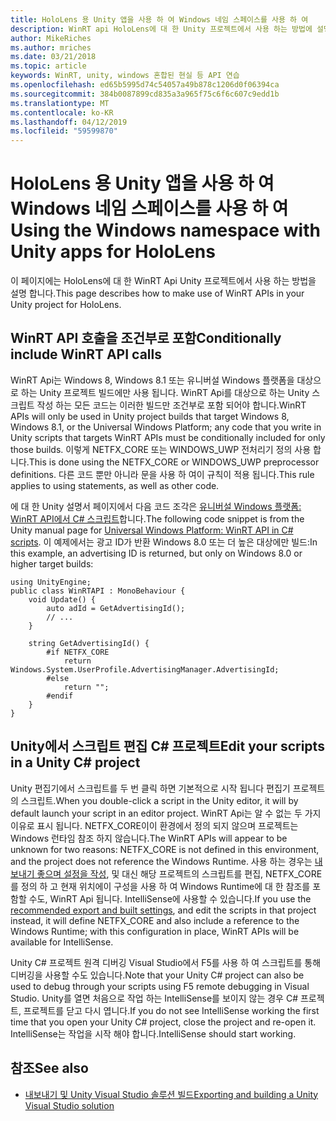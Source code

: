 ```yaml
---
title: HoloLens 용 Unity 앱을 사용 하 여 Windows 네임 스페이스를 사용 하 여
description: WinRT api HoloLens에 대 한 Unity 프로젝트에서 사용 하는 방법에 설명 합니다.
author: MikeRiches
ms.author: mriches
ms.date: 03/21/2018
ms.topic: article
keywords: WinRT, unity, windows 혼합된 현실 등 API 연습
ms.openlocfilehash: ed65b5995d74c54057a49b878c1206d0f06394ca
ms.sourcegitcommit: 384b0087899cd835a3a965f75c6f6c607c9edd1b
ms.translationtype: MT
ms.contentlocale: ko-KR
ms.lasthandoff: 04/12/2019
ms.locfileid: "59599870"
---
```

# <a name="using-the-windows-namespace-with-unity-apps-for-hololens"></a><span data-ttu-id="35567-104">HoloLens 용 Unity 앱을 사용 하 여 Windows 네임 스페이스를 사용 하 여</span><span class="sxs-lookup"><span data-stu-id="35567-104">Using the Windows namespace with Unity apps for HoloLens</span></span>

<span data-ttu-id="35567-105">이 페이지에는 HoloLens에 대 한 WinRT Api Unity 프로젝트에서 사용 하는 방법을 설명 합니다.</span><span class="sxs-lookup"><span data-stu-id="35567-105">This page describes how to make use of WinRT APIs in your Unity project for HoloLens.</span></span>

## <a name="conditionally-include-winrt-api-calls"></a><span data-ttu-id="35567-106">WinRT API 호출을 조건부로 포함</span><span class="sxs-lookup"><span data-stu-id="35567-106">Conditionally include WinRT API calls</span></span>

<span data-ttu-id="35567-107">WinRT Api는 Windows 8, Windows 8.1 또는 유니버설 Windows 플랫폼을 대상으로 하는 Unity 프로젝트 빌드에만 사용 됩니다. WinRT Api를 대상으로 하는 Unity 스크립트 작성 하는 모든 코드는 이러한 빌드만 조건부로 포함 되어야 합니다.</span><span class="sxs-lookup"><span data-stu-id="35567-107">WinRT APIs will only be used in Unity project builds that target Windows 8, Windows 8.1, or the Universal Windows Platform; any code that you write in Unity scripts that targets WinRT APIs must be conditionally included for only those builds.</span></span> <span data-ttu-id="35567-108">이렇게 NETFX_CORE 또는 WINDOWS_UWP 전처리기 정의 사용 합니다.</span><span class="sxs-lookup"><span data-stu-id="35567-108">This is done using the NETFX_CORE or WINDOWS_UWP preprocessor definitions.</span></span> <span data-ttu-id="35567-109">다른 코드 뿐만 아니라 문을 사용 하 여이 규칙이 적용 됩니다.</span><span class="sxs-lookup"><span data-stu-id="35567-109">This rule applies to using statements, as well as other code.</span></span>

<span data-ttu-id="35567-110">에 대 한 Unity 설명서 페이지에서 다음 코드 조각은 [유니버설 Windows 플랫폼: WinRT API에서 C# 스크립트](http://docs.unity3d.com/Manual/windowsstore-scripts.html)합니다.</span><span class="sxs-lookup"><span data-stu-id="35567-110">The following code snippet is from the Unity manual page for [Universal Windows Platform: WinRT API in C# scripts](http://docs.unity3d.com/Manual/windowsstore-scripts.html).</span></span> <span data-ttu-id="35567-111">이 예제에서는 광고 ID가 반환 Windows 8.0 또는 더 높은 대상에만 빌드:</span><span class="sxs-lookup"><span data-stu-id="35567-111">In this example, an advertising ID is returned, but only on Windows 8.0 or higher target builds:</span></span>

```
using UnityEngine;
public class WinRTAPI : MonoBehaviour {
    void Update() {
        auto adId = GetAdvertisingId();
        // ...
    }

    string GetAdvertisingId() {
        #if NETFX_CORE
            return Windows.System.UserProfile.AdvertisingManager.AdvertisingId;
        #else
            return "";
        #endif
    }
}
```

## <a name="edit-your-scripts-in-a-unity-c-project"></a><span data-ttu-id="35567-112">Unity에서 스크립트 편집 C# 프로젝트</span><span class="sxs-lookup"><span data-stu-id="35567-112">Edit your scripts in a Unity C# project</span></span>

<span data-ttu-id="35567-113">Unity 편집기에서 스크립트를 두 번 클릭 하면 기본적으로 시작 됩니다 편집기 프로젝트의 스크립트.</span><span class="sxs-lookup"><span data-stu-id="35567-113">When you double-click a script in the Unity editor, it will by default launch your script in an editor project.</span></span> <span data-ttu-id="35567-114">WinRT Api는 알 수 없는 두 가지 이유로 표시 됩니다. NETFX_CORE이이 환경에서 정의 되지 않으며 프로젝트는 Windows 런타임 참조 하지 않습니다.</span><span class="sxs-lookup"><span data-stu-id="35567-114">The WinRT APIs will appear to be unknown for two reasons: NETFX_CORE is not defined in this environment, and the project does not reference the Windows Runtime.</span></span> <span data-ttu-id="35567-115">사용 하는 경우는 [내보내기 좋으며 설정을 작성](exporting-and-building-a-unity-visual-studio-solution.md), 및 대신 해당 프로젝트의 스크립트를 편집, NETFX_CORE를 정의 하 고 현재 위치에이 구성을 사용 하 여 Windows Runtime에 대 한 참조를 포함할 수도, WinRT Api 됩니다. IntelliSense에 사용할 수 있습니다.</span><span class="sxs-lookup"><span data-stu-id="35567-115">If you use the [recommended export and built settings](exporting-and-building-a-unity-visual-studio-solution.md), and edit the scripts in that project instead, it will define NETFX_CORE and also include a reference to the Windows Runtime; with this configuration in place, WinRT APIs will be available for IntelliSense.</span></span>

<span data-ttu-id="35567-116">Unity C# 프로젝트 원격 디버깅 Visual Studio에서 F5를 사용 하 여 스크립트를 통해 디버깅을 사용할 수도 있습니다.</span><span class="sxs-lookup"><span data-stu-id="35567-116">Note that your Unity C# project can also be used to debug through your scripts using F5 remote debugging in Visual Studio.</span></span> <span data-ttu-id="35567-117">Unity를 열면 처음으로 작업 하는 IntelliSense를 보이지 않는 경우 C# 프로젝트, 프로젝트를 닫고 다시 엽니다.</span><span class="sxs-lookup"><span data-stu-id="35567-117">If you do not see IntelliSense working the first time that you open your Unity C# project, close the project and re-open it.</span></span> <span data-ttu-id="35567-118">IntelliSense는 작업을 시작 해야 합니다.</span><span class="sxs-lookup"><span data-stu-id="35567-118">IntelliSense should start working.</span></span>

## <a name="see-also"></a><span data-ttu-id="35567-119">참조</span><span class="sxs-lookup"><span data-stu-id="35567-119">See also</span></span>
* [<span data-ttu-id="35567-120">내보내기 및 Unity Visual Studio 솔루션 빌드</span><span class="sxs-lookup"><span data-stu-id="35567-120">Exporting and building a Unity Visual Studio solution</span></span>](exporting-and-building-a-unity-visual-studio-solution.md)
